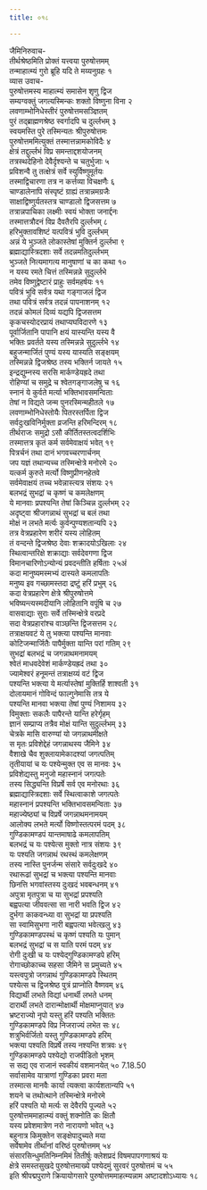 ```yaml
---
title: ०१८

---
```

जैमिनिरुवाच-  
तीर्थश्रेष्ठमिति प्रोक्तं यत्त्वया पुरुषोत्तमम्  
तन्माहात्म्यं गुरो ब्रूहि यदि ते मय्यनुग्रहः १  
व्यास उवाच-  
पुरुषोत्तमस्य माहात्म्यं समासेन शृणु द्विज  
सम्यग्वक्तुं जगत्यस्मिन्कः शक्तो विष्णुना विना २  
लवणाम्भोनिधेस्तीरं पुरुषोत्तमसञ्ज्ञितम्  
पुरं तद्ब्राह्मणश्रेष्ठ स्वर्गादपि च दुर्ल्लभम् ३  
स्वयमस्ति पुरे तस्मिन्यतः श्रीपुरुषोत्तमः  
पुरुषोत्तममित्युक्तं तस्मात्तन्नामकोविदैः ४  
क्षेत्रं तद्दुर्ल्लभं विप्र समन्ताद्दशयोजनम्  
तत्रस्थदेहिनो देवैर्दृश्यन्ते च चतुर्भुजाः ५  
प्रविशन्वै तु तत्क्षेत्रं सर्वे स्युर्विष्णुमूर्तयः  
तस्माद्विचारणा तत्र न कर्त्तव्या विचक्षणैः ६  
चाण्डालेनापि संस्पृष्टं ग्राह्यं तत्रान्नमग्रजैः  
साक्षाद्विष्णुर्यतस्तत्र चाण्डालो द्विजसत्तम ७  
तत्रान्नपाचिका लक्ष्मीः स्वयं भोक्ता जनार्द्दनः  
तस्मात्तत्रौदनं विप्र दैवतैरपि दुर्ल्लभम् ८  
हरिभुक्तावशिष्टं यत्पवित्रं भुवि दुर्ल्लभम्  
अन्नं ये भुञ्जते लोकास्तेषां मुक्तिर्न दुर्ल्लभा ९  
ब्रह्माद्यास्त्रिदशाः सर्वे तदन्नमतिदुर्ल्लभम्  
भुञ्जते नित्यमागत्य मानुषाणां च का कथा १०  
न यस्य रमते चित्तं तस्मिन्नन्ने सुदुर्ल्लभे  
तमेव विष्णुद्वेष्टारं प्राहुः सर्वमहर्षयः ११  
पवित्रं भुवि सर्वत्र यथा गङ्गाजलं द्विज  
तथा पवित्रं सर्वत्र तदन्नं पापनाशनम् १२  
तदन्नं कोमलं दिव्यं यद्यपि द्विजसत्तम  
कृकचस्योदरप्रायं तथाप्यघविदारणे १३  
पूर्वार्जितानि पापानि क्षयं यास्यन्ति यस्य वै  
भक्तिः प्रवर्तते यस्य तस्मिन्नन्ने सुदुर्ल्लभे १४  
बहुजन्मार्जितं पुण्यं यस्य यास्यति सङ्क्षयम्  
तस्मिन्नन्ने द्विजश्रेष्ठ तस्य भक्तिर्न जायते १५  
इन्द्रद्युम्नस्य सरसि मार्कण्डेयह्रदे तथा  
रोहिण्यां च समुद्रे च श्वेतगङ्गाजलेषु च १६  
स्नानं ये कुर्वते मर्त्या भक्तिभावसमन्विताः  
तेषां न विद्यते जन्म पुनरस्मिन्महीतले १७  
लवणाम्भोनिधेस्तोयैः पितरस्तर्पिता द्विज  
सर्वदुःखविनिर्मुक्ता व्रजन्ति हरिमन्दिरम् १८  
तीर्थराजः समुद्रो ऽसौ कीर्तितस्तत्वदर्शिभिः  
तस्मात्तत्र कृतं कर्म सर्वमेवाक्षयं भवेत् १९  
पित्रर्चनं तथा दानं भगवच्चरणार्चनम्  
जप यज्ञं तथान्यच्च तस्मिन्क्षेत्रे मनोरमे २०  
यत्कर्म कुरुते मर्त्यो विष्णुप्रीणनहेतवे  
सर्वमेवाक्षयं तच्च भवेन्नास्त्यत्र संशयः २१  
बलभद्रं सुभद्रां च कृष्णं च कमलेक्षणम्  
ये मानवाः प्रपश्यन्ति तेषां किञ्चिन्न दुर्ल्लभम् २२  
अदृष्ट्वा श्रीजगन्नाथं सुभद्रां च बलं तथा  
मोक्षं न लभते मर्त्यः कुर्वन्पुण्यशतान्यपि २३  
तत्र वेत्रप्रहारेण शरीरं यस्य लोहितम्  
तं वन्दन्ते द्विजश्रेष्ठ देवाः शक्रादयोऽखिलाः २४  
स्थित्वान्तरिक्षे शक्राद्याः सर्वदेवगणा द्विज  
विमानचारिणोऽन्योन्यं प्रवदन्तीति हर्षिताः २५अं  
कदा मानुष्यमस्मभ्यं दास्यते कमलापतिः  
मनुष्य इव गच्छामस्तदा द्रष्टुं हरिं प्रभुम् २६  
कदा वेत्रप्रहारेण क्षेत्रे श्रीपुरुषोत्तमे  
भविष्यन्त्यस्मदीयानि लोहितानि वपूंषि च २७  
वासवाद्याः सुराः सर्वे तस्मिन्क्षेत्रे वरप्रदे  
सदा वेत्रप्रहारांश्च वाञ्छन्ति द्विजसत्तम २८  
तत्राक्षयवटं ये तु भक्त्या पश्यन्ति मानवाः  
कोटिजन्मार्जितैः पापैर्मुक्ता यान्ति परां गतिम् २९  
सुभद्रां बलभद्रं च जगन्नाथमनामयम्  
श्वेतं माधवदेवेशं मार्कण्डेयह्रदं तथा ३०  
ज्यामेश्वरं हनूमन्तं तत्राक्षय्यं वटं द्विज  
पश्यन्ति भक्त्या ये मर्त्यास्तेषां मुक्तिर्हि शाश्वती ३१  
दोलायमानं गोविन्दं फाल्गुनेमासि तत्र ये  
पश्यन्ति मानवा भक्त्या तेषां पुण्यं निशामय ३२  
विमुक्ताः सकलैः पापैरन्ते यान्ति हरेर्गृहम्  
ज्ञानं सम्प्राप्य तत्रैव मोक्षं यान्ति सुदुर्ल्लभम् ३३  
चेत्रके मासि वारुण्यां यो जगन्नाथमीक्षते  
स मृतः प्रविशेद्देहं जगन्नाथस्य जैमिने ३४  
वैशाखे चैव शुक्लायामेकादश्यां जगत्पतिम्  
तृतीयायां च यः पश्येन्मुक्त एव स मानवः ३५  
प्रविशेद्यस्तु मनुजो महास्नानं जगत्पतेः  
तस्य सिद्ध्यन्ति विप्रर्षे सर्व एव मनोरथाः ३६  
ब्रह्माद्यास्त्रिदशाः सर्वे स्थित्वाकाशे जगत्पतेः  
महास्नानं प्रपश्यन्ति भक्तिभावसमन्विताः ३७  
महाज्येष्ठ्यां च विप्रर्षे जगन्नाथमनामयम्  
आलोक्य लभते मर्त्यो विष्णोस्तत्परमं पदम् ३८  
गुण्डिकामण्डपं यान्तमाषाढे कमलापतिम्  
बलभद्रं च यः पश्येत्स मुक्तो नात्र संशयः ३९  
यः पश्यति जगन्नाथं रथस्थं कमलेक्षणम्  
तस्य नास्ति पुनर्जन्म संसारे सर्वदुःखदे ४०  
रथारूढां सुभद्रां च भक्त्या पश्यन्ति मानवाः  
छिनत्ति भगवांस्तस्य दुःखदं भवबन्धनम् ४१  
अपुत्रा मृतपुत्रा च या सुभद्रां प्रपश्यति  
बह्वपत्या जीववत्सा सा नारी भवति द्विज ४२  
दुर्भगा काकवन्ध्या वा सुभद्रां या प्रपश्यति  
सा स्वामिसुभगा नारी बह्वपत्या भवेत्खलु ४३  
गुण्डिकामण्डपस्थं च कृष्णं पश्यति यः पुमान्  
बलभद्रं सुभद्रां च स याति परमं पदम् ४४  
रोगी दुःखी च यः पश्येद्गुण्डिकामण्डपे हरिम्  
रोगाच्छोकाच्च सहसा जैमिने स प्रमुच्यते ४५  
यस्त्वपुत्रो जगन्नाथं गुण्डिकामण्डपे स्थितम्  
पश्येत्स च द्विजश्रेष्ठ पुत्रं प्राप्नोति वैष्णवम् ४६  
विद्यार्थी लभते विद्यां धनार्थी लभते धनम्  
दारार्थी लभते दारान्मोक्षार्थी मोक्षमाप्नुयात् ४७  
भ्रष्टराज्यो नृपो यस्तु हरिं पश्यति भक्तितः  
गुण्डिकामण्डपे विप्र निजराज्यं लभेत सः ४८  
शत्रुभिर्वर्जितो यस्तु गुण्डिकामण्डपे हरिम्  
भक्त्या पश्यति विप्रर्षे तस्य नश्यन्ति शत्रवः ४९  
गुण्डिकामण्डपे पश्येद्यो राजपीडितो भृशम्  
स सद्य एव राजानं स्वकीयं वशमानयेत् ५० 7.18.50  
सर्वासामेव यात्राणां गुण्डिका प्रवरा मता  
तस्मात्स मानवैः कार्या त्यक्त्वा कार्यशतान्यपि ५१  
शयने च तथोत्थाने तस्मिन्क्षेत्रे मनोरमे  
हरिं पश्यति यो मर्त्यः स देवैरपि पूज्यते ५२  
पुरुषोत्तममाहात्म्यं वक्तुं शक्नोति कः क्षितौ  
यस्य प्रवेशमात्रेण नरो नारायणो भवेत् ५३  
बहुनात्र किमुक्तेन सङ्क्षेपादुच्यते मया  
सर्वेषामेव तीर्थानां वरिष्ठं पुरुषोत्तमम् ५४  
संसारसिन्धुमतिनिम्नमिमं तितीर्षुः क्लेशप्रदं विषमपापगणाश्रयं यः  
क्षेत्रे समस्तसुखदे पुरुषोत्तमाख्ये पश्येदमुं सुरवरं पुरुषोत्तमं च ५५  
इति श्रीपद्मपुराणे क्रियायोगसारे पुरुषोत्तममाहत्म्यन्नाम अष्टादशोऽध्यायः १८